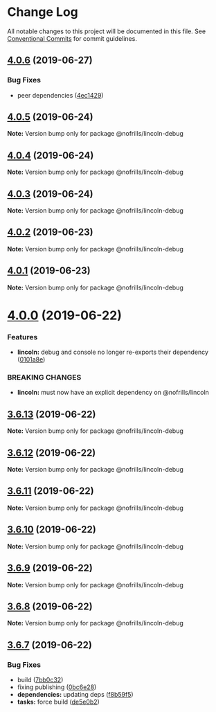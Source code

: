 # Change Log

All notable changes to this project will be documented in this file.
See [Conventional Commits](https://conventionalcommits.org) for commit guidelines.

## [4.0.6](https://github.com/nativecode-dev/nofrills-debug/compare/@nofrills/lincoln-debug@4.0.5...@nofrills/lincoln-debug@4.0.6) (2019-06-27)


### Bug Fixes

* peer dependencies ([4ec1429](https://github.com/nativecode-dev/nofrills-debug/commit/4ec1429))





## [4.0.5](https://github.com/nativecode-dev/nofrills-debug/compare/@nofrills/lincoln-debug@4.0.4...@nofrills/lincoln-debug@4.0.5) (2019-06-24)

**Note:** Version bump only for package @nofrills/lincoln-debug





## [4.0.4](https://github.com/nativecode-dev/nofrills-debug/compare/@nofrills/lincoln-debug@4.0.1...@nofrills/lincoln-debug@4.0.4) (2019-06-24)

**Note:** Version bump only for package @nofrills/lincoln-debug





## [4.0.3](https://github.com/nativecode-dev/nofrills-debug/compare/@nofrills/lincoln-debug@4.0.2...@nofrills/lincoln-debug@4.0.3) (2019-06-24)

**Note:** Version bump only for package @nofrills/lincoln-debug





## [4.0.2](https://github.com/nativecode-dev/nofrills-debug/compare/@nofrills/lincoln-debug@4.0.1...@nofrills/lincoln-debug@4.0.2) (2019-06-23)

**Note:** Version bump only for package @nofrills/lincoln-debug





## [4.0.1](https://github.com/nativecode-dev/nofrills-debug/compare/@nofrills/lincoln-debug@3.6.11...@nofrills/lincoln-debug@4.0.1) (2019-06-23)

**Note:** Version bump only for package @nofrills/lincoln-debug





# [4.0.0](https://github.com/nativecode-dev/nofrills-debug/compare/@nofrills/lincoln-debug@3.6.13...@nofrills/lincoln-debug@4.0.0) (2019-06-22)


### Features

* **lincoln:** debug and console no longer re-exports their dependency ([0101a8e](https://github.com/nativecode-dev/nofrills-debug/commit/0101a8e))


### BREAKING CHANGES

* **lincoln:** must now have an explicit dependency on @nofrills/lincoln





## [3.6.13](https://github.com/nativecode-dev/nofrills-debug/compare/@nofrills/lincoln-debug@3.6.12...@nofrills/lincoln-debug@3.6.13) (2019-06-22)

**Note:** Version bump only for package @nofrills/lincoln-debug





## [3.6.12](https://github.com/nativecode-dev/nofrills-debug/compare/@nofrills/lincoln-debug@3.6.11...@nofrills/lincoln-debug@3.6.12) (2019-06-22)

**Note:** Version bump only for package @nofrills/lincoln-debug





## [3.6.11](https://github.com/nativecode-dev/nofrills-debug/compare/@nofrills/lincoln-debug@3.6.8...@nofrills/lincoln-debug@3.6.11) (2019-06-22)

**Note:** Version bump only for package @nofrills/lincoln-debug





## [3.6.10](https://github.com/nativecode-dev/nofrills-debug/compare/@nofrills/lincoln-debug@3.6.9...@nofrills/lincoln-debug@3.6.10) (2019-06-22)

**Note:** Version bump only for package @nofrills/lincoln-debug





## [3.6.9](https://github.com/nativecode-dev/nofrills-debug/compare/@nofrills/lincoln-debug@3.6.8...@nofrills/lincoln-debug@3.6.9) (2019-06-22)

**Note:** Version bump only for package @nofrills/lincoln-debug





## [3.6.8](https://github.com/nativecode-dev/nofrills-debug/compare/@nofrills/lincoln-debug@3.6.7...@nofrills/lincoln-debug@3.6.8) (2019-06-22)

**Note:** Version bump only for package @nofrills/lincoln-debug





## [3.6.7](https://github.com/nativecode-dev/nofrills-debug/compare/@nofrills/lincoln-debug@3.6.6...@nofrills/lincoln-debug@3.6.7) (2019-06-22)


### Bug Fixes

* build ([7bb0c32](https://github.com/nativecode-dev/nofrills-debug/commit/7bb0c32))
* fixing publishing ([0bc6e28](https://github.com/nativecode-dev/nofrills-debug/commit/0bc6e28))
* **dependencies:** updating deps ([f8b59f5](https://github.com/nativecode-dev/nofrills-debug/commit/f8b59f5))
* **tasks:** force build ([de5e0b2](https://github.com/nativecode-dev/nofrills-debug/commit/de5e0b2))

